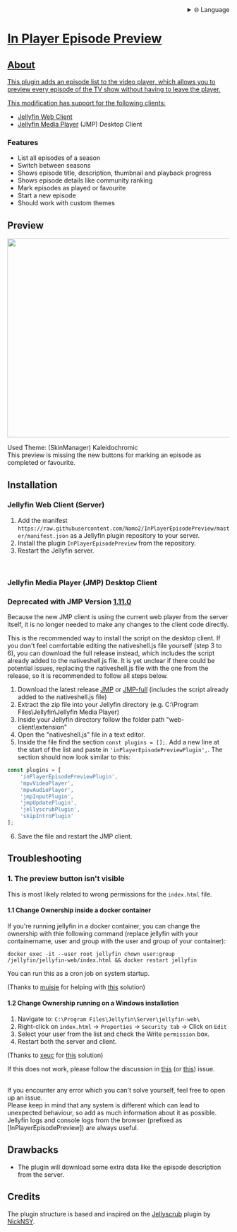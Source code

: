 
<div align="right">
  <details>
    <summary >🌐 Language</summary>
    <div>
      <div align="center">
        <a href="https://openaitx.github.io/view.html?user=Namo2&project=InPlayerEpisodePreview&lang=en">English</a>
        | <a href="https://openaitx.github.io/view.html?user=Namo2&project=InPlayerEpisodePreview&lang=zh-CN">简体中文</a>
        | <a href="https://openaitx.github.io/view.html?user=Namo2&project=InPlayerEpisodePreview&lang=zh-TW">繁體中文</a>
        | <a href="https://openaitx.github.io/view.html?user=Namo2&project=InPlayerEpisodePreview&lang=ja">日本語</a>
        | <a href="https://openaitx.github.io/view.html?user=Namo2&project=InPlayerEpisodePreview&lang=ko">한국어</a>
        | <a href="https://openaitx.github.io/view.html?user=Namo2&project=InPlayerEpisodePreview&lang=hi">हिन्दी</a>
        | <a href="https://openaitx.github.io/view.html?user=Namo2&project=InPlayerEpisodePreview&lang=th">ไทย</a>
        | <a href="https://openaitx.github.io/view.html?user=Namo2&project=InPlayerEpisodePreview&lang=fr">Français</a>
        | <a href="https://openaitx.github.io/view.html?user=Namo2&project=InPlayerEpisodePreview&lang=de">Deutsch</a>
        | <a href="https://openaitx.github.io/view.html?user=Namo2&project=InPlayerEpisodePreview&lang=es">Español</a>
        | <a href="https://openaitx.github.io/view.html?user=Namo2&project=InPlayerEpisodePreview&lang=it">Italiano</a>
        | <a href="https://openaitx.github.io/view.html?user=Namo2&project=InPlayerEpisodePreview&lang=ru">Русский</a>
        | <a href="https://openaitx.github.io/view.html?user=Namo2&project=InPlayerEpisodePreview&lang=pt">Português</a>
        | <a href="https://openaitx.github.io/view.html?user=Namo2&project=InPlayerEpisodePreview&lang=nl">Nederlands</a>
        | <a href="https://openaitx.github.io/view.html?user=Namo2&project=InPlayerEpisodePreview&lang=pl">Polski</a>
        | <a href="https://openaitx.github.io/view.html?user=Namo2&project=InPlayerEpisodePreview&lang=ar">العربية</a>
        | <a href="https://openaitx.github.io/view.html?user=Namo2&project=InPlayerEpisodePreview&lang=fa">فارسی</a>
        | <a href="https://openaitx.github.io/view.html?user=Namo2&project=InPlayerEpisodePreview&lang=tr">Türkçe</a>
        | <a href="https://openaitx.github.io/view.html?user=Namo2&project=InPlayerEpisodePreview&lang=vi">Tiếng Việt</a>
        | <a href="https://openaitx.github.io/view.html?user=Namo2&project=InPlayerEpisodePreview&lang=id">Bahasa Indonesia</a>
        | <a href="https://openaitx.github.io/view.html?user=Namo2&project=InPlayerEpisodePreview&lang=as">অসমীয়া</
      </div>
    </div>
  </details>
</div>

In Player Episode Preview
====================
## About ##
This plugin adds an episode list to the video player, which allows you to preview every episode of the TV show without having to leave the player.

This modification has support for the following clients:
* [Jellyfin Web Client](https://github.com/jellyfin/jellyfin-web)
* [Jellyfin Media Player](https://github.com/jellyfin/jellyfin-media-player) (JMP) Desktop Client

### Features ###
* List all episodes of a season
* Switch between seasons
* Shows episode title, description, thumbnail and playback progress
* Shows episode details like community ranking
* Mark episodes as played or favourite
* Start a new episode
* Should work with custom themes

## Preview ##
<img src="https://github.com/Namo2/InPlayerEpisodePreview/blob/master/Images/preview.gif" width="550" height="450">

Used Theme: (SkinManager) Kaleidochromic
<br>
This preview is missing the new buttons for marking an episode as completed or favourite.

## Installation ##

### Jellyfin Web Client (Server) ###
1. Add the manifest `https://raw.githubusercontent.com/Namo2/InPlayerEpisodePreview/master/manifest.json` as a Jellyfin plugin repository to your server.
2. Install the plugin `InPlayerEpisodePreview` from the repository.
3. Restart the Jellyfin server.

<br/>

### Jellyfin Media Player (JMP) Desktop Client ###
### **Deprecated with JMP Version [1.11.0](https://github.com/jellyfin/jellyfin-media-player/releases/tag/v1.11.0)** ###
Because the new JMP client is using the current web player from the server itself, it is no longer needed to make any changes to the client code directly.

This is the recommended way to install the script on the desktop client.
If you don't feel comfortable editing the nativeshell.js file yourself (step 3 to 6), you can download the full release instead, which includes the script already added to the nativeshell.js file.
It is yet unclear if there could be potential issues, replacing the nativeshell.js file with the one from the release, so it is recommended to follow all steps below.

1. Download the latest release [JMP](https://github.com/Namo2/InPlayerEpisodePreview/releases/download/v1.1.0.0/inPlayerEpisodePreview-1.1.0.0-jmp.zip) or [JMP-full](https://github.com/Namo2/InPlayerEpisodePreview/releases/download/v1.1.0.0/inPlayerEpisodePreview-1.1.0.0-jmp-full.zip) (includes the script already added to the nativeshell.js file)
2. Extract the zip file into your Jellyfin directory (e.g. C:\Program Files\Jellyfin\Jellyfin Media Player)
3. Inside your Jellyfin directory follow the folder path "web-client\extension"
4. Open the "nativeshell.js" file in a text editor.
5. Inside the file find the section `const plugins = [];`. Add a new line at the start of the list and paste in `'inPlayerEpisodePreviewPlugin',`. The section should now look similar to this:
```javascript
const plugins = [
    'inPlayerEpisodePreviewPlugin',
    'mpvVideoPlayer',
    'mpvAudioPlayer',
    'jmpInputPlugin',
    'jmpUpdatePlugin',
    'jellyscrubPlugin',
    'skipIntroPlugin'
];
```
6. Save the file and restart the JMP client.

## Troubleshooting ##

### 1. The preview button isn't visible ###
This is most likely related to wrong permissions for the `index.html` file.

#### 1.1 Change Ownership inside a docker container ####
If you're running jellyfin in a docker container, you can change the ownership with thie following command
(replace jellyfin with your containername, user and group with the user and group of your container):
```
docker exec -it --user root jellyfin chown user:group /jellyfin/jellyfin-web/index.html && docker restart jellyfin
```
You can run this as a cron job on system startup.

(Thanks to [muisje](https://github.com/muisje) for helping with [this](https://github.com/Namo2/InPlayerEpisodePreview/issues/49#issue-2825745530) solution)

#### 1.2 Change Ownership running on a Windows installation ####
1. Navigate to: `C:\Program Files\Jellyfin\Server\jellyfin-web\`
2. Right-click on `index.html` → `Properties` → `Security tab` → Click on `Edit`
3. Select your user from the list and check the Write `permission` box.
4. Restart both the server and client.

(Thanks to [xeuc](https://github.com/xeuc) for [this](https://github.com/Namo2/InPlayerEpisodePreview/issues/49#issuecomment-2746136069) solution)

If this does not work, please follow the discussion in [this](https://github.com/Namo2/InPlayerEpisodePreview/issues/10) (or [this](https://github.com/Namo2/InPlayerEpisodePreview/issues/49)) issue.

<br/>
If you encounter any error which you can't solve yourself, feel free to open up an issue.
<br/>Please keep in mind that any system is different which can lead to unexpected behaviour, so add as much information about it as possible.
<br/>Jellyfin logs and console logs from the browser (prefixed as [InPlayerEpisodePreview]) are always useful.

## Drawbacks ##
* The plugin will download some extra data like the episode description from the server.

## Credits ##
The plugin structure is based and inspired on the [Jellyscrub](https://github.com/nicknsy/jellyscrub) plugin by [NickNSY](https://github.com/nicknsy).
